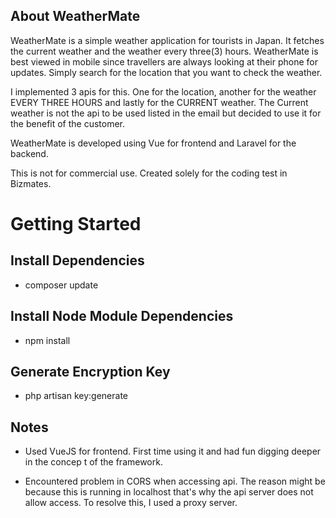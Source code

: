 ## About WeatherMate

WeatherMate is a simple weather application for tourists in Japan. It fetches the current weather and the weather every three(3) hours. WeatherMate is best viewed in mobile since travellers are always looking at their phone for updates. Simply search for the location that you want to check the weather. 

I implemented 3 apis for this. One for the location, another for the weather EVERY THREE HOURS and lastly for the CURRENT weather. The Current weather is not the api to be used listed in the email but decided to use it for the benefit of the customer.

WeatherMate is developed using Vue for frontend and Laravel for the backend.

This is not for commercial use. Created solely for the coding test in Bizmates.

# Getting Started

## Install Dependencies
- composer update

## Install Node Module Dependencies
- npm install

## Generate Encryption Key
- php artisan key:generate

## Notes

- Used VueJS for frontend. First time using it and had fun digging deeper in the concep t of the framework.

- Encountered problem in CORS when accessing api. The reason might be because this is running in localhost that's why the api server does not allow access. To resolve this, I used a proxy server.

